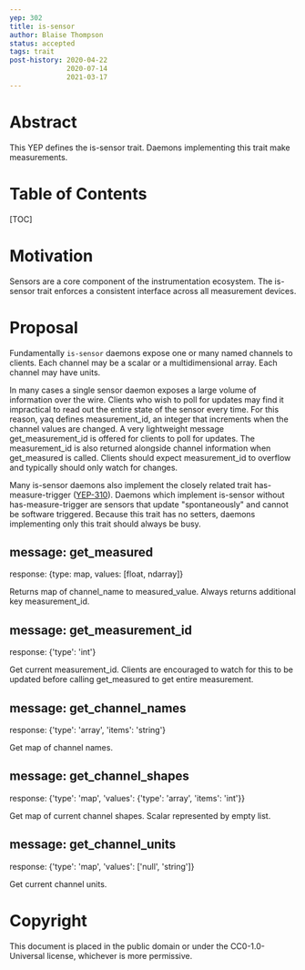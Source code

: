 ```yaml
---
yep: 302
title: is-sensor
author: Blaise Thompson
status: accepted
tags: trait
post-history: 2020-04-22
              2020-07-14
              2021-03-17
---
```


# Abstract

This YEP defines the is-sensor trait.
Daemons implementing this trait make measurements.

# Table of Contents

[TOC]

# Motivation

Sensors are a core component of the instrumentation ecosystem.
The is-sensor trait enforces a consistent interface across all measurement devices.

# Proposal

Fundamentally `is-sensor` daemons expose one or many named channels to clients.
Each channel may be a scalar or a multidimensional array.
Each channel may have units.

In many cases a single sensor daemon exposes a large volume of information over the wire.
Clients who wish to poll for updates may find it impractical to read out the entire state of the sensor every time.
For this reason, yaq defines measurement_id, an integer that increments when the channel values are changed.
A very lightweight message get_measurement_id is offered for clients to poll for updates.
The measurement_id is also returned alongside channel information when get_measured is called.
Clients should expect measurement_id to overflow and typically should only watch for changes.

Many is-sensor daemons also implement the closely related trait has-measure-trigger ([YEP-310](../310)).
Daemons which implement is-sensor without has-measure-trigger are sensors that update "spontaneously" and cannot be software triggered.
Because this trait has no setters, daemons implementing only this trait should always be busy.

## message: get_measured

response: {type: map, values: [float, ndarray]}

Returns map of channel_name to measured_value.
Always returns additional key measurement_id.

## message: get_measurement_id

response: {'type': 'int'}

Get current measurement_id.
Clients are encouraged to watch for this to be updated before calling get_measured to get entire measurement.

## message: get_channel_names

response: {'type': 'array', 'items': 'string'}

Get map of channel names.

## message: get_channel_shapes

response: {'type': 'map', 'values': {'type': 'array', 'items': 'int'}}

Get map of current channel shapes. Scalar represented by empty list.

## message: get_channel_units

response: {'type': 'map', 'values': ['null', 'string']}

Get current channel units.

# Copyright

This document is placed in the public domain or under the CC0-1.0-Universal license, whichever is more permissive.
